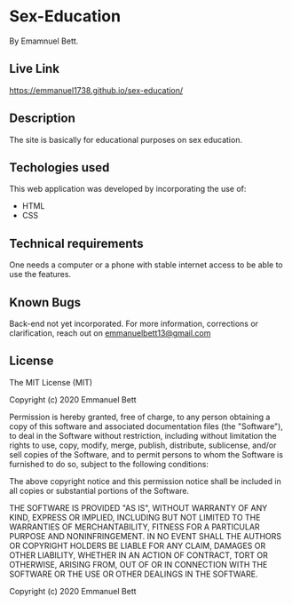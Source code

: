 # Sex-Education
 By Emamnuel Bett.
 ## Live Link
 https://emmanuel1738.github.io/sex-education/
## Description
The site is basically for educational purposes on sex education. 
## Techologies used
This web application was developed by incorporating the use of:
- HTML
- CSS
## Technical requirements
One needs a computer or a phone with stable internet access to be able to use the features.
## Known Bugs
Back-end not yet incorporated.
For more information, corrections or clarification, reach out on emmanuelbett13@gmail.com
## License
The MIT License (MIT)

Copyright (c) 2020 Emmanuel Bett

Permission is hereby granted, free of charge, to any person obtaining a copy of this software and associated documentation files (the "Software"), to deal in the Software without restriction, including without limitation the rights to use, copy, modify, merge, publish, distribute, sublicense, and/or sell copies of the Software, and to permit persons to whom the Software is furnished to do so, subject to the following conditions:

The above copyright notice and this permission notice shall be included in all copies or substantial portions of the Software.

THE SOFTWARE IS PROVIDED "AS IS", WITHOUT WARRANTY OF ANY KIND, EXPRESS OR IMPLIED, INCLUDING BUT NOT LIMITED TO THE WARRANTIES OF MERCHANTABILITY, FITNESS FOR A PARTICULAR PURPOSE AND NONINFRINGEMENT. IN NO EVENT SHALL THE AUTHORS OR COPYRIGHT HOLDERS BE LIABLE FOR ANY CLAIM, DAMAGES OR OTHER LIABILITY, WHETHER IN AN ACTION OF CONTRACT, TORT OR OTHERWISE, ARISING FROM, OUT OF OR IN CONNECTION WITH THE SOFTWARE OR THE USE OR OTHER DEALINGS IN THE SOFTWARE.

Copyright (c) 2020 Emmanuel Bett
